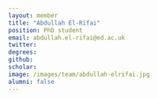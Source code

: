 ```yaml
---
layout: member
title: "Abdullah El-Rifai"
position: PhD student
email: abdullah.el-rifai@ed.ac.uk
twitter: 
degrees: 
github: 
scholar: 
image: /images/team/abdullah-elrifai.jpg
alumni: false
---
```


